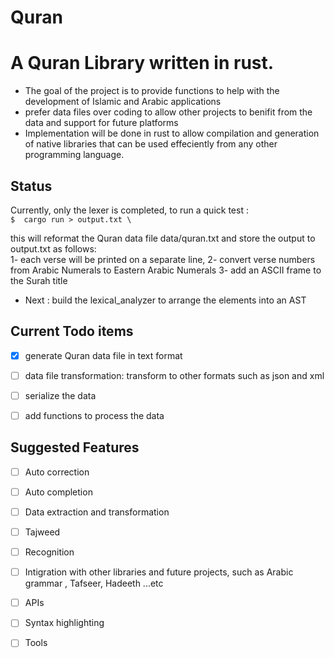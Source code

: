 # Quran

# A Quran Library written in rust. 
- The goal of the project is to provide functions to help with the development of Islamic and Arabic applications  
- prefer data files over coding to allow other projects to benifit from the data and support for future platforms  
- Implementation will be done in rust to allow compilation and generation of native libraries that can be used effeciently from any other programming language.

## Status
Currently, only the lexer is completed, to run a quick test : \
    ````
    $  cargo run > output.txt \
    ````

 this will reformat the Quran data file data/quran.txt and store the output to output.txt as follows: \
  1-  each verse will be printed on a separate line, 
  2- convert verse numbers from Arabic Numerals to Eastern Arabic Numerals
  3- add an ASCII frame to the Surah title

- Next : build the lexical_analyzer to arrange the elements into an AST

## Current Todo items
- [x] generate Quran data file in text format
- [ ] data file transformation: transform to other formats such as json and xml 
- [ ] serialize the data 
- [ ] add functions to process the data


## Suggested Features
- [ ] Auto correction
- [ ] Auto completion 
- [ ] Data extraction and transformation 
- [ ] Tajweed
- [ ] Recognition 
- [ ] Intigration with other libraries and future projects, such as Arabic grammar , Tafseer, Hadeeth ...etc
- [ ] APIs
- [ ] Syntax highlighting 
- [ ] Tools

